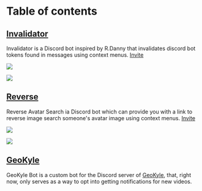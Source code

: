 # Table of contents

## [Invalidator](https://github.com/caneleex/interactions/blob/master/api/invalidator.ts)

Invalidator is a Discord bot inspired by R.Danny that invalidates discord bot tokens found in messages using context menus. [Invite](https://discord.com/oauth2/authorize?client_id=809834457728024659&scope=applications.commands)

![](https://i.imgur.com/mpGPANc.png)

![](https://i.imgur.com/acCtZVB.png)

## [Reverse](https://github.com/caneleex/interactions/blob/master/api/reverse.ts)

Reverse Avatar Search ia Discord bot which can provide you with a link to reverse image search someone's avatar image using context menus. [Invite](https://discord.com/oauth2/authorize?client_id=951483995105935442&scope=applications.commands)

![](https://i.imgur.com/K3TPym3.png)

![](https://i.imgur.com/b8vypUY.png)

## [GeoKyle](https://github.com/caneleex/interactions/blob/master/api/geokyle.ts)

GeoKyle Bot is a custom bot for the Discord server of [GeoKyle](https://youtube.com/c/GeoKyle), that, right now, only serves as a way to opt into getting notifications for new videos.
